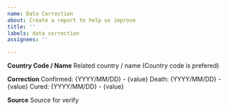 ```yaml
---
name: Data Correction
about: Create a report to help us improve
title: ''
labels: data correction
assignees: ''

---
```


**Country Code / Name**
Related country / name (Country code is prefered)

**Correction**
Confirmed: {YYYY/MM/DD} - {value}
Death: {YYYY/MM/DD} - {value}
Cured: {YYYY/MM/DD} - {value}

**Source**
Source for verify
